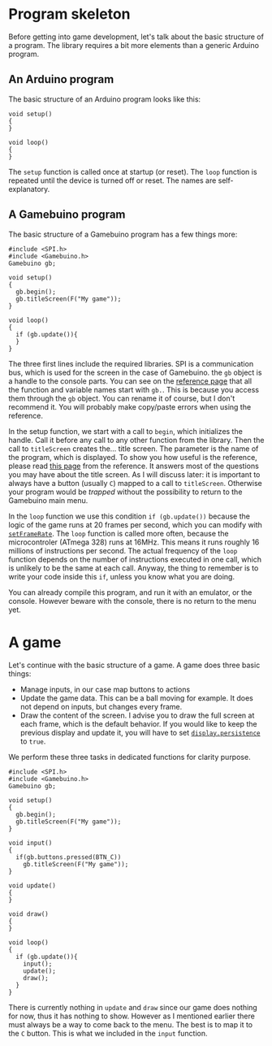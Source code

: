 # Program skeleton

Before getting into game development, let's talk about the basic structure of a program. The library requires a bit more elements than a generic Arduino program.

## An Arduino program

The basic structure of an Arduino program looks like this:

    void setup()
    {
    }

    void loop()
    {
    }

The `setup` function is called once at startup (or reset). The `loop` function is repeated until the device is turned off or reset. The names are self-explanatory.

## A Gamebuino program

The basic structure of a Gamebuino program has a few things more:

    #include <SPI.h>
    #include <Gamebuino.h>
    Gamebuino gb;

    void setup()
    {
      gb.begin();
      gb.titleScreen(F("My game"));
    }

    void loop()
    {
      if (gb.update()){
      }
    }

The three first lines include the required libraries. SPI is a communication bus, which is used for the screen in the case of Gamebuino. the `gb` object is a handle to the console parts. You can see on the [reference page](http://gamebuino.com/wiki/index.php?title=Reference) that all the function and variable names start with `gb.`. This is because you access them through the `gb` object. You can rename it of course, but I don't recommend it. You will probably make copy/paste errors when using the reference.

In the setup function, we start with a call to `begin`, which initializes the handle. Call it before any call to any other function from the library. Then the call to `titleScreen` creates the… title screen. The parameter is the name of the program, which is displayed. To show you how useful is the reference, please read [this page](http://gamebuino.com/wiki/index.php?title=Gb.titleScreen) from the reference. It answers most of the questions you may have about the title screen. As I will discuss later: it is important to always have a button (usually `C`) mapped to a call to `titleScreen`. Otherwise your program would be *trapped* without the possibility to return to the Gamebuino main menu.

In the `loop` function we use this condition `if (gb.update())` because the logic of the game runs at 20 frames per second, which you can modify with [`setFrameRate`](http://gamebuino.com/wiki/index.php?title=Gb.setFrameRate). The `loop` function is called more often, because the microcontroler (ATmega 328) runs at 16MHz. This means it runs roughly 16 millions of instructions per second. The actual frequency of the `loop` function depends on the number of instructions executed in one call, which is unlikely to be the same at each call. Anyway, the thing to remember is to write your code inside this `if`, unless you know what you are doing.

You can already compile this program, and run it with an emulator, or the console. However beware with the console, there is no return to the menu yet.

# A game

Let's continue with the basic structure of a game. A game does three basic things:

* Manage inputs, in our case map buttons to actions
* Update the game data. This can be a ball moving for example. It does not depend on inputs, but changes every frame.
* Draw the content of the screen. I advise you to draw the full screen at each frame, which is the default behavior. If you would like to keep the previous display and update it, you will have to set [`display.persistence`](http://gamebuino.com/wiki/index.php?title=Gb.display.persistence) to `true`.

We perform these three tasks in dedicated functions for clarity purpose.

    #include <SPI.h>
    #include <Gamebuino.h>
    Gamebuino gb;

    void setup()
    {
      gb.begin();
      gb.titleScreen(F("My game"));
    }

    void input()
    {
      if(gb.buttons.pressed(BTN_C))
        gb.titleScreen(F("My game"));
    }

    void update()
    {
    }

    void draw()
    {
    }

    void loop()
    {
      if (gb.update()){
        input();
        update();
        draw();
      }
    }

There is currently nothing in `update` and `draw` since our game does nothing for now, thus it has nothing to show. However as I mentioned earlier there must always be a way to come back to the menu. The best is to map it to the `C` button. This is what we included in the `input` function.

